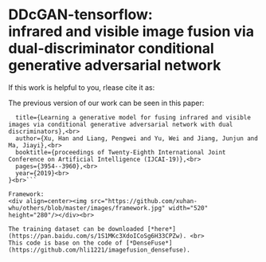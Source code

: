 # DDcGAN-tensorflow:<br> infrared and visible image fusion via dual-discriminator conditional generative adversarial network

If this work is helpful to you, rlease cite it as: 


The previous version of our work can be seen in this paper:<br>
```@inproceedings{xu2019learning,<br>
  title={Learning a generative model for fusing infrared and visible images via conditional generative adversarial network with dual discriminators},<br>
  author={Xu, Han and Liang, Pengwei and Yu, Wei and Jiang, Junjun and Ma, Jiayi},<br>
  booktitle={proceedings of Twenty-Eighth International Joint Conference on Artificial Intelligence (IJCAI-19)},<br>
  pages={3954--3960},<br>
  year={2019}<br>
}<br>```

Framework:
<div align=center><img src="https://github.com/xuhan-whu/others/blob/master/images/framework.jpg" width="520" height="280"/></div><br>

The training dataset can be downloaded [*here*](https://pan.baidu.com/s/1S1MKc3XdoICoSg6H33CPZw). <br>
This code is base on the code of [*DenseFuse*](https://github.com/hli1221/imagefusion_densefuse).
